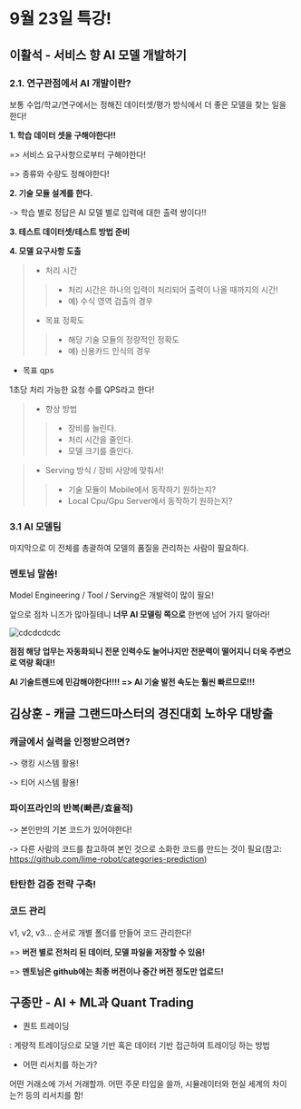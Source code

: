 # 9월 23일 특강!

## 이활석 - 서비스 향 AI 모델 개발하기

### 2.1. 연구관점에서 AI 개발이란?

보통 수업/학교/연구에서는 정해진 데이터셋/평가 방식에서 더 좋은 모델을 찾는 일을 한다!

**1. 학습 데이터 셋을 구해야한다!!**

=> 서비스 요구사항으로부터 구해야한다!

=> 종류와 수량도 정해야한다!

**2. 기술 모듈 설계를 한다.**

-> 학습 별로 정답은 AI 모델 별로 입력에 대한 출력 쌍이다!!

**3. 테스트 데이터셋/테스트 방법 준비**

**4. 모델 요구사항 도출**

> * 처리 시간
> > * 처리 시간은 하나의 입력이 처리되어 출력이 나올 때까지의 시간!
> > * 예) 수식 영역 검출의 경우
> * 목표 정확도
> > * 해당 기술 모듈의 정량적인 정확도
> > * 예) 신용카드 인식의 경우

* 목표 qps

1초당 처리 가능한 요청 수를 QPS라고 한다!

> * 향상 방법
> > * 장비를 늘린다.
> > * 처리 시간을 줄인다.
> > * 모델 크기를 줄인다.

> * Serving 방식 / 장비 사양에 맞춰서!
> > * 기술 모듈이 Mobile에서 동작하기 원하는지?
> > * Local Cpu/Gpu Server에서 동작하기 원하는지?

### 3.1 AI 모델팀

마지막으로 이 전체를 총괄하여 모델의 품질을 관리하는 사람이 필요하다.

### 멘토님 말씀!

Model Engineering / Tool / Serving은 개발력이 많이 필요!

앞으로 점차 니즈가 많아질테니 **너무 AI 모델링 쪽으로** 한번에 넘어 가지 말아라!

![cdcdcdcdc](https://user-images.githubusercontent.com/59636424/134455413-d1fae6dd-c8c4-4451-85d9-ba171a9693da.PNG)

**점점 해당 업무는 자동화되니 전문 인력수도 늘어나지만 전문력이 떨어지니 더욱 주변으로 역량 확대!!**

**AI 기술트렌드에 민감해야한다!!!! => AI 기술 발전 속도는 훨씬 빠르므로!!!**


## 김상훈 - 캐글 그랜드마스터의 경진대회 노하우 대방출

### 캐글에서 실력을 인정받으려면?

-> 랭킹 시스템 활용!

-> 티어 시스템 활용!

### 파이프라인의 반복(빠른/효율적)

-> 본인만의 기본 코드가 있어야한다!

-> 다른 사람의 코드를 참고하여 본인 것으로 소화한 코드를 만드는 것이 필요(참고: https://github.com/lime-robot/categories-prediction)

### 탄탄한 검증 전략 구축!

### 코드 관리

v1, v2, v3... 순서로 개별 폴더를 만들어 코드 관리한다!

=> **버전 별로 전처리 된 데이터, 모델 파일을 저장할 수 있음!**

=> **멘토님은 github에는 최종 버전이나 중간 버전 정도만 업로드!**

## 구종만 - AI + ML과 Quant Trading

* 퀀트 트레이딩

: 계량적 트레이딩으로 모델 기반 혹은 데이터 기반 접근하여 트레이딩 하는 방법

* 어떤 리서치를 하는가?

어떤 거래소에 가서 거래할까. 어떤 주문 타입을 쓸까, 시뮬레이터와 현실 세계의 차이는?! 등의 리서치를 함!

